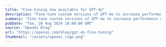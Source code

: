 ```yaml
---
title: "Fine-tuning now available for GPT-4o"
description: "Fine-tune custom versions of GPT-4o to increase performance and accuracy for your applications"
summary: "Fine-tune custom versions of GPT-4o to increase performance and accuracy for your applications"
pubDate: "Tue, 20 Aug 2024 10:00:00 GMT"
source: "OpenAI Blog"
url: "https://openai.com/blog/gpt-4o-fine-tuning"
thumbnail: "/assets/openai_logo.png"
---
```


